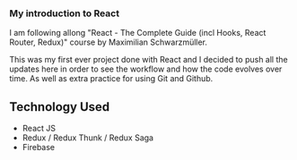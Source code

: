 ### My introduction to React

I am following allong "React - The Complete Guide (incl Hooks, React Router, Redux)" course by Maximilian Schwarzmüller.

This was my first ever project done with React and I decided to push all the updates here
in order to see the workflow and how the code evolves over time. As well as extra practice
for using Git and Github.

## Technology Used

-   React JS
-   Redux / Redux Thunk / Redux Saga
-   Firebase
